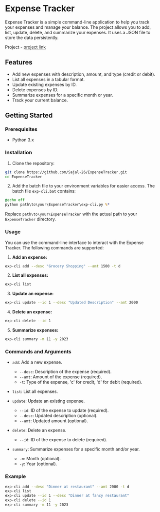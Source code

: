 # Expense Tracker

Expense Tracker is a simple command-line application to help you track your expenses and manage your balance. The project allows you to add, list, update, delete, and summarize your expenses. It uses a JSON file to store the data persistently.

Project - [project link](https://roadmap.sh/projects/expense-tracker)

## Features

- Add new expenses with description, amount, and type (credit or debit).
- List all expenses in a tabular format.
- Update existing expenses by ID.
- Delete expenses by ID.
- Summarize expenses for a specific month or year.
- Track your current balance.

## Getting Started

### Prerequisites

- Python 3.x

### Installation

1. Clone the repository:

```sh
git clone https://github.com/Sajal-26/ExpenseTracker.git
cd ExpenseTracker
```

2. Add the batch file to your environment variables for easier access. The batch file `exp-cli.bat` contains:

```bat
@echo off
python path\to\your\ExpenseTracker\exp-cli.py %*
```

Replace `path\to\your\ExpenseTracker` with the actual path to your `ExpenseTracker` directory.

### Usage

You can use the command-line interface to interact with the Expense Tracker. The following commands are supported:

1. **Add an expense:**

```sh
exp-cli add --desc "Grocery Shopping" --amt 1500 -t d
```

2. **List all expenses:**

```sh
exp-cli list
```

3. **Update an expense:**

```sh
exp-cli update --id 1 --desc "Updated Description" --amt 2000
```

4. **Delete an expense:**

```sh
exp-cli delete --id 1
```

5. **Summarize expenses:**

```sh
exp-cli summary -m 11 -y 2023
```

### Commands and Arguments

- `add`: Add a new expense.
  - `--desc`: Description of the expense (required).
  - `--amt`: Amount of the expense (required).
  - `-t`: Type of the expense, 'c' for credit, 'd' for debit (required).

- `list`: List all expenses.

- `update`: Update an existing expense.
  - `--id`: ID of the expense to update (required).
  - `--desc`: Updated description (optional).
  - `--amt`: Updated amount (optional).

- `delete`: Delete an expense.
  - `--id`: ID of the expense to delete (required).

- `summary`: Summarize expenses for a specific month and/or year.
  - `-m`: Month (optional).
  - `-y`: Year (optional).

### Example

```sh
exp-cli add --desc "Dinner at restaurant" --amt 2000 -t d
exp-cli list
exp-cli update --id 1 --desc "Dinner at fancy restaurant"
exp-cli delete --id 1
exp-cli summary -m 11 -y 2023
```
